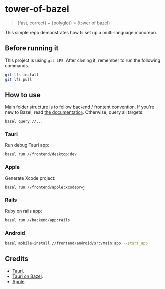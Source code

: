 # tower-of-bazel

> {fast, correct} + {polyglot} = {tower of bazel}

This simple repo demonstrates how to set up a multi-language monorepo.

## Before running it

This project is using `git LFS`. After cloning it, remember to run the following commands.

```bash
git lfs install
git lfs pull
```

## How to use

Main folder structure is to follow backend / frontent convention. If you're new to Bazel, read [the documentation](https://bazel.build/docs). Otherwise, query all targets:

```bash
bazel query //...
```

### Tauri

Run debug Tauri app:

```bash
bazel run //frontend/desktop:dev
```

### Apple

Generate Xcode project:

```bash
bazel run //frontend/apple:xcodeproj
```

### Rails

Ruby on rails app:

```bash
bazel run //backend/app:rails
```

### Android

```bash
bazel mobile-install //frontend/android/src/main:app --start_app
```

## Credits

- [Tauri](https://github.com/marmos91/tauri-bazel-next-typescript).
- [Tauri on Bazel](https://github.com/setoelkahfi/tauri-on-bazel).
- [Apple](https://github.com/mattrobmattrob/bazel-ios-swiftui-template).
